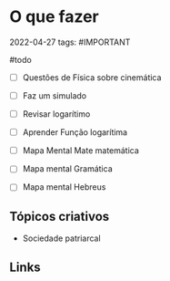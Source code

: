 # O que fazer
2022-04-27
tags: #IMPORTANT

#todo
- [ ] Questões de Física sobre cinemática 
- [ ] Faz um simulado 
- [ ] Revisar logarítimo 
- [ ] Aprender Função logarítima 

- [ ] Mapa Mental Mate matemática
- [ ] Mapa mental Gramática
- [ ] Mapa mental Hebreus


## Tópicos criativos

* Sociedade patriarcal


## Links
